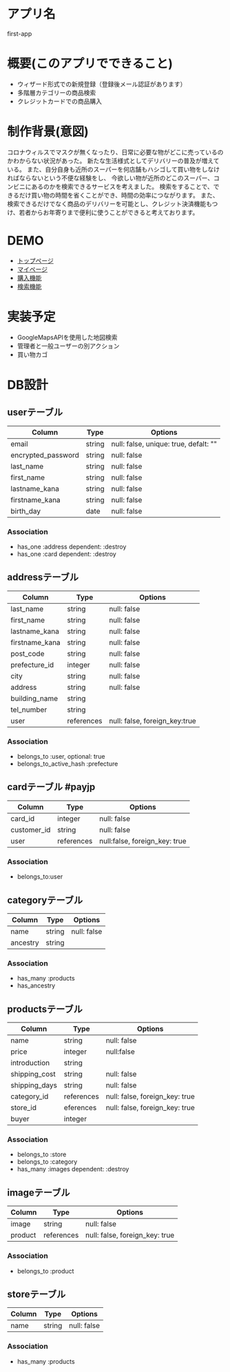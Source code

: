 # アプリ名
first-app

# 概要(このアプリでできること)
- ウィザード形式での新規登録（登録後メール認証があります）
- 多階層カテゴリーの商品検索
- クレジットカードでの商品購入

# 制作背景(意図)
コロナウィルスでマスクが無くなったり、日常に必要な物がどこに売っているのかわからない状況があった。
新たな生活様式としてデリバリーの普及が増えている。
また、自分自身も近所のスーパーを何店舗もハシゴして買い物をしなければならないという不便な経験をし、
今欲しい物が近所のどこのスーパー、コンビニにあるのかを検索できるサービスを考えました。
検索をすることで、できるだけ買い物の時間を省くことができ、時間の効率につながります。
また、検索できるだけでなく商品のデリバリーを可能とし、クレジット決済機能もつけ、若者からお年寄りまで便利に使うことができると考えております。

# DEMO
- [トップページ](https://i.gyazo.com/b7c61cc43f877b8e67c03dd4445e9342.mp4)
- [マイページ](https://i.gyazo.com/9a6ce6339f3e6f92b8007b814c9187d0.mp4)
- [購入機能](https://i.gyazo.com/04766f8c75e66c8c544431065768f2cd.mp4)
- [検索機能](https://i.gyazo.com/acac8220b6632e1d61512146489b51c1.mp4)

# 実装予定
- GoogleMapsAPIを使用した地図検索
- 管理者と一般ユーザーの別アクション
- 買い物カゴ

# DB設計

## userテーブル
|Column|Type|Options|
|------|----|-------|
|email|string|null: false, unique: true, defalt: ""|
|encrypted_password|string|null: false|default: ""｜
|last_name|string|null: false|
|first_name|string|null: false|
|lastname_kana|string|null: false|
|firstname_kana|string|null: false|
|birth_day|date|null: false|

### Association
 - has_one :address dependent: :destroy
 - has_one :card dependent: :destroy


## addressテーブル
|Column|Type|Options|
|------|----|-------|
|last_name|string|null: false|
|first_name|string|null: false|
|lastname_kana|string|null: false|
|firstname_kana|string|null: false|
|post_code|string|null: false|
|prefecture_id|integer|null: false|
|city|string|null: false|
|address|string|null: false|
|building_name|string|
|tel_number|string|
|user|references|null: false, foreign_key:true|

### Association
 - belongs_to :user, optional: true
 - belongs_to_active_hash :prefecture


## cardテーブル #payjp
|Column|Type|Options|
|------|----|-------|
|card_id|integer|null: false|
|customer_id|string|null: false|
|user|references|null:false, foreign_key: true|

### Association
 - belongs_to:user


## categoryテーブル
|Column|Type|Options|
|------|----|-------|
|name|string|null: false|
|ancestry|string|

### Association
 - has_many :products
 - has_ancestry


##  productsテーブル
|Column|Type|Options|
|------|----|-------|
|name|string|null: false|
|price|integer|null:false|
|introduction|string|
|shipping_cost|string|null: false|
|shipping_days|string|null: false|
|category_id|references|null: false, foreign_key: true
|store_id|eferences|null: false, foreign_key: true|
|buyer|integer|

### Association
 - belongs_to :store
 - belongs_to :category
 - has_many :images dependent: :destroy


## imageテーブル
|Column|Type|Options|
|------|----|-------|
|image|string|null: false|
|product|references|null: false, foreign_key: true|

### Association
 - belongs_to :product


## storeテーブル
|Column|Type|Options|
|------|----|-------|
|name|string|null: false|

### Association
 - has_many :products
